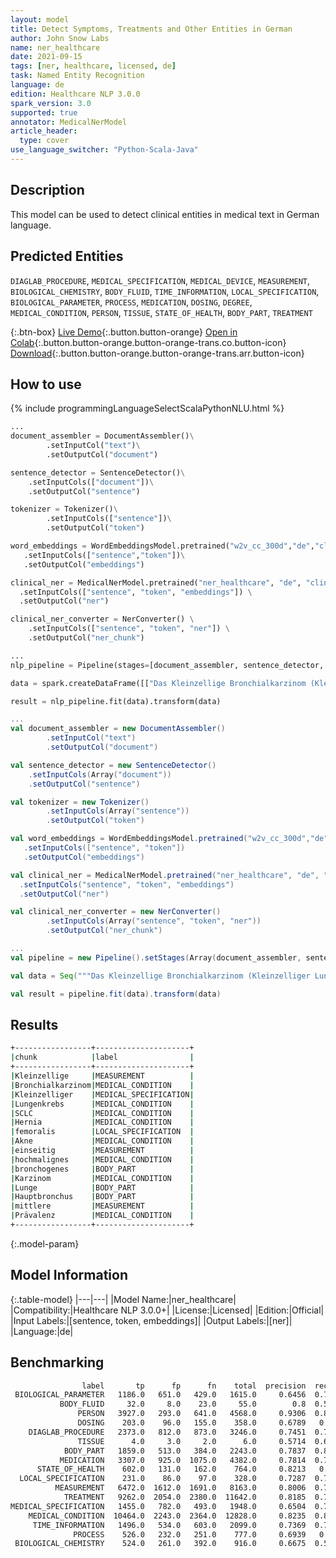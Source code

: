 ```yaml
---
layout: model
title: Detect Symptoms, Treatments and Other Entities in German
author: John Snow Labs
name: ner_healthcare
date: 2021-09-15
tags: [ner, healthcare, licensed, de]
task: Named Entity Recognition
language: de
edition: Healthcare NLP 3.0.0
spark_version: 3.0
supported: true
annotator: MedicalNerModel
article_header:
  type: cover
use_language_switcher: "Python-Scala-Java"
---
```



## Description


This model can be used to detect clinical entities in medical text in German language.


## Predicted Entities


`DIAGLAB_PROCEDURE`, `MEDICAL_SPECIFICATION`, `MEDICAL_DEVICE`, `MEASUREMENT`, `BIOLOGICAL_CHEMISTRY`, `BODY_FLUID`, `TIME_INFORMATION`, `LOCAL_SPECIFICATION`, `BIOLOGICAL_PARAMETER`, `PROCESS`, `MEDICATION`, `DOSING`, `DEGREE`, `MEDICAL_CONDITION`, `PERSON`, `TISSUE`, `STATE_OF_HEALTH`, `BODY_PART`, `TREATMENT`


{:.btn-box}
[Live Demo](https://demo.johnsnowlabs.com/healthcare/NER_HEALTHCARE_DE/){:.button.button-orange}
[Open in Colab](https://colab.research.google.com/github/JohnSnowLabs/spark-nlp-workshop/blob/master/tutorials/Certification_Trainings/Healthcare/14.German_Healthcare_Models.ipynb){:.button.button-orange.button-orange-trans.co.button-icon}
[Download](https://s3.amazonaws.com/auxdata.johnsnowlabs.com/clinical/models/ner_healthcare_de_3.0.0_3.0_1631687601139.zip){:.button.button-orange.button-orange-trans.arr.button-icon}


## How to use






<div class="tabs-box" markdown="1">
{% include programmingLanguageSelectScalaPythonNLU.html %}

```python
...
document_assembler = DocumentAssembler()\
		.setInputCol("text")\
		.setOutputCol("document")

sentence_detector = SentenceDetector()\
    .setInputCols(["document"])\
    .setOutputCol("sentence")

tokenizer = Tokenizer()\
		.setInputCols(["sentence"])\
		.setOutputCol("token")

word_embeddings = WordEmbeddingsModel.pretrained("w2v_cc_300d","de","clinical/models")\
   .setInputCols(["sentence","token"])\
   .setOutputCol("embeddings")

clinical_ner = MedicalNerModel.pretrained("ner_healthcare", "de", "clinical/models") \
  .setInputCols(["sentence", "token", "embeddings"]) \
  .setOutputCol("ner")

clinical_ner_converter = NerConverter() \
	.setInputCols(["sentence", "token", "ner"]) \
	.setOutputCol("ner_chunk")

...
nlp_pipeline = Pipeline(stages=[document_assembler, sentence_detector, tokenizer, word_embeddings, clinical_ner, clinical_ner_converter])

data = spark.createDataFrame([["Das Kleinzellige Bronchialkarzinom (Kleinzelliger Lungenkrebs, SCLC) ist Hernia femoralis, Akne, einseitig, ein hochmalignes bronchogenes Karzinom, das überwiegend im Zentrum der Lunge, in einem Hauptbronchus entsteht. Die mittlere Prävalenz wird auf 1/20.000 geschätzt."]]).toDF("text")

result = nlp_pipeline.fit(data).transform(data)
```
```scala
...
val document_assembler = new DocumentAssembler()
		.setInputCol("text")
		.setOutputCol("document")

val sentence_detector = new SentenceDetector()
    .setInputCols(Array("document"))
    .setOutputCol("sentence")

val tokenizer = new Tokenizer()
		.setInputCols(Array("sentence"))
		.setOutputCol("token")

val word_embeddings = WordEmbeddingsModel.pretrained("w2v_cc_300d","de", "clinical/models")
   .setInputCols(["sentence", "token"])
   .setOutputCol("embeddings")

val clinical_ner = MedicalNerModel.pretrained("ner_healthcare", "de", "clinical/models") 
  .setInputCols("sentence", "token", "embeddings")
  .setOutputCol("ner")

val clinical_ner_converter = new NerConverter()
		.setInputCols(Array("sentence", "token", "ner"))
		.setOutputCol("ner_chunk")

...
val pipeline = new Pipeline().setStages(Array(document_assembler, sentence_detector, tokenizer, word_embeddings, clinical_ner, clinical_ner_converter))

val data = Seq("""Das Kleinzellige Bronchialkarzinom (Kleinzelliger Lungenkrebs, SCLC) ist Hernia femoralis, Akne, einseitig, ein hochmalignes bronchogenes Karzinom, das überwiegend im Zentrum der Lunge, in einem Hauptbronchus entsteht. Die mittlere Prävalenz wird auf 1/20.000 geschätzt.""").toDS.toDF("text")

val result = pipeline.fit(data).transform(data)
```
</div>


## Results


```bash
+-----------------+---------------------+
|chunk            |label                |
+-----------------+---------------------+
|Kleinzellige     |MEASUREMENT          |
|Bronchialkarzinom|MEDICAL_CONDITION    |
|Kleinzelliger    |MEDICAL_SPECIFICATION|
|Lungenkrebs      |MEDICAL_CONDITION    |
|SCLC             |MEDICAL_CONDITION    |
|Hernia           |MEDICAL_CONDITION    |
|femoralis        |LOCAL_SPECIFICATION  |
|Akne             |MEDICAL_CONDITION    |
|einseitig        |MEASUREMENT          |
|hochmalignes     |MEDICAL_CONDITION    |
|bronchogenes     |BODY_PART            |
|Karzinom         |MEDICAL_CONDITION    |
|Lunge            |BODY_PART            |
|Hauptbronchus    |BODY_PART            |
|mittlere         |MEASUREMENT          |
|Prävalenz        |MEDICAL_CONDITION    |
+-----------------+---------------------+
```


{:.model-param}
## Model Information


{:.table-model}
|---|---|
|Model Name:|ner_healthcare|
|Compatibility:|Healthcare NLP 3.0.0+|
|License:|Licensed|
|Edition:|Official|
|Input Labels:|[sentence, token, embeddings]|
|Output Labels:|[ner]|
|Language:|de|


## Benchmarking


```bash
                label       tp      fp      fn    total  precision  recall      f1
 BIOLOGICAL_PARAMETER   1186.0   651.0   429.0   1615.0     0.6456  0.7344  0.6871
           BODY_FLUID     32.0     8.0    23.0     55.0        0.8  0.5818  0.6737
               PERSON   3927.0   293.0   641.0   4568.0     0.9306  0.8597  0.8937
               DOSING    203.0    96.0   155.0    358.0     0.6789   0.567   0.618
    DIAGLAB_PROCEDURE   2373.0   812.0   873.0   3246.0     0.7451  0.7311   0.738
               TISSUE      4.0     3.0     2.0      6.0     0.5714  0.6667  0.6154
            BODY_PART   1859.0   513.0   384.0   2243.0     0.7837  0.8288  0.8056
           MEDICATION   3307.0   925.0  1075.0   4382.0     0.7814  0.7547  0.7678
      STATE_OF_HEALTH    602.0   131.0   162.0    764.0     0.8213   0.788  0.8043
  LOCAL_SPECIFICATION    231.0    86.0    97.0    328.0     0.7287  0.7043  0.7163
          MEASUREMENT   6472.0  1612.0  1691.0   8163.0     0.8006  0.7928  0.7967
            TREATMENT   9262.0  2054.0  2380.0  11642.0     0.8185  0.7956  0.8069
MEDICAL_SPECIFICATION   1455.0   782.0   493.0   1948.0     0.6504  0.7469  0.6953
    MEDICAL_CONDITION  10464.0  2243.0  2364.0  12828.0     0.8235  0.8157  0.8196
     TIME_INFORMATION   1496.0   534.0   603.0   2099.0     0.7369  0.7127  0.7246
              PROCESS    526.0   232.0   251.0    777.0     0.6939   0.677  0.6853
 BIOLOGICAL_CHEMISTRY    524.0   261.0   392.0    916.0     0.6675  0.5721  0.6161
```
